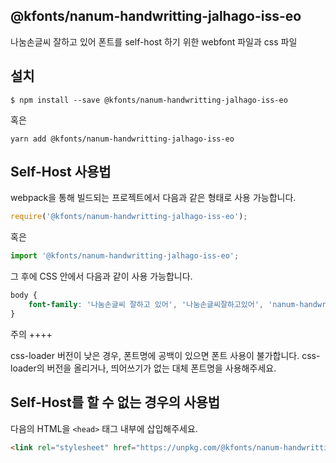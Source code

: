 
@kfonts/nanum-handwritting-jalhago-iss-eo
---------------------

나눔손글씨 잘하고 있어 폰트를 self-host 하기 위한 webfont 파일과 css 파일

설치
----

```
$ npm install --save @kfonts/nanum-handwritting-jalhago-iss-eo
```

혹은

```
yarn add @kfonts/nanum-handwritting-jalhago-iss-eo
```

Self-Host 사용법
---------------

webpack을 통해 빌드되는 프로젝트에서 다음과 같은 형태로 사용 가능합니다.

```js
require('@kfonts/nanum-handwritting-jalhago-iss-eo');
```

혹은

```js
import '@kfonts/nanum-handwritting-jalhago-iss-eo';
```

그 후에 CSS 안에서 다음과 같이 사용 가능합니다.

```css
body {
    font-family: '나눔손글씨 잘하고 있어', '나눔손글씨잘하고있어', 'nanum-handwritting-jalhago-iss-eo';
}
```

주의
++++

css-loader 버전이 낮은 경우, 폰트명에 공백이 있으면 폰트 사용이 불가합니다.
css-loader의 버전을 올리거나, 띄어쓰기가 없는 대체 폰트명을 사용해주세요.

Self-Host를 할 수 없는 경우의 사용법
--------------------------------

다음의 HTML을 `<head>` 태그 내부에 삽입해주세요.

```html
<link rel="stylesheet" href="https://unpkg.com/@kfonts/nanum-handwritting-jalhago-iss-eo/index.css" />
```

